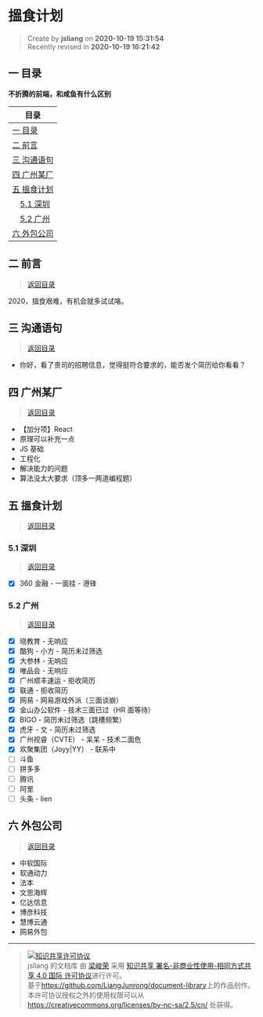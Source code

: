 搵食计划
===

> Create by **jsliang** on **2020-10-19 15:31:54**  
> Recently revised in **2020-10-19 16:21:42**

<!-- 目录开始 -->
## <a name="chapter-one" id="chapter-one"></a>一 目录

**不折腾的前端，和咸鱼有什么区别**

| 目录 |
| --- |
| [一 目录](#chapter-one) |
| <a name="catalog-chapter-two" id="catalog-chapter-two"></a>[二 前言](#chapter-two) |
| <a name="catalog-chapter-three" id="catalog-chapter-three"></a>[三 沟通语句](#chapter-three) |
| <a name="catalog-chapter-four" id="catalog-chapter-four"></a>[四 广州某厂](#chapter-four) |
| <a name="catalog-chapter-five" id="catalog-chapter-five"></a>[五 搵食计划](#chapter-five) |
| &emsp;[5.1 深圳](#chapter-five-one) |
| &emsp;[5.2 广州](#chapter-five-two) |
| <a name="catalog-chapter-six" id="catalog-chapter-six"></a>[六 外包公司](#chapter-six) |
<!-- 目录结束 -->

## <a name="chapter-two" id="chapter-two"></a>二 前言

> [返回目录](#chapter-one)

2020，搵食艰难，有机会就多试试咯。

## <a name="chapter-three" id="chapter-three"></a>三 沟通语句

> [返回目录](#chapter-one)

* 你好，看了贵司的招聘信息，觉得挺符合要求的，能否发个简历给你看看？

## <a name="chapter-four" id="chapter-four"></a>四 广州某厂

> [返回目录](#chapter-one)

* 【加分项】React
* 原理可以补充一点
* JS 基础
* 工程化
* 解决能力的问题
* 算法没太大要求（顶多一两道编程题）

## <a name="chapter-five" id="chapter-five"></a>五 搵食计划

> [返回目录](#chapter-one)

### <a name="chapter-five-one" id="chapter-five-one"></a>5.1 深圳

> [返回目录](#chapter-one)

* [x] 360 金融 - 一面挂 - 港锋

### <a name="chapter-five-two" id="chapter-five-two"></a>5.2 广州

> [返回目录](#chapter-one)

* [x] 晓教育 - 无响应
* [x] 酷狗 - 小方 - 简历未过筛选
* [x] 大参林 - 无响应
* [x] 唯品会 - 无响应
* [x] 广州顺丰速运 - 拒收简历
* [x] 联通 - 拒收简历
* [x] 网易 - 网易游戏外派（三面谈崩）
* [x] 金山办公软件 - 技术三面已过（HR 面等待）
* [x] BIGO - 简历未过筛选（跳槽频繁）
* [x] 虎牙 - 文 - 简历未过筛选
* [x] 广州视睿（CVTE） - 呆呆 - 技术二面危
* [x] 欢聚集团（Joyy|YY） - 联系中
* [ ] 斗鱼
* [ ] 拼多多
* [ ] 腾讯
* [ ] 阿里
* [ ] 头条 - lien

## <a name="chapter-six" id="chapter-six"></a>六 外包公司

> [返回目录](#chapter-one)

* 中软国际
* 软通动力
* 法本
* 文思海辉
* 亿达信息
* 博彦科技
* 慧博云通
* 网易外包

---

> <a rel="license" href="http://creativecommons.org/licenses/by-nc-sa/4.0/"><img alt="知识共享许可协议" style="border-width:0" src="https://i.creativecommons.org/l/by-nc-sa/4.0/88x31.png" /></a><br /><span xmlns:dct="http://purl.org/dc/terms/" property="dct:title">jsliang 的文档库</span> 由 <a xmlns:cc="http://creativecommons.org/ns#" href="https://github.com/LiangJunrong/document-library" property="cc:attributionName" rel="cc:attributionURL">梁峻荣</a> 采用 <a rel="license" href="http://creativecommons.org/licenses/by-nc-sa/4.0/">知识共享 署名-非商业性使用-相同方式共享 4.0 国际 许可协议</a>进行许可。<br />基于<a xmlns:dct="http://purl.org/dc/terms/" href="https://github.com/LiangJunrong/document-library" rel="dct:source">https://github.com/LiangJunrong/document-library</a>上的作品创作。<br />本许可协议授权之外的使用权限可以从 <a xmlns:cc="http://creativecommons.org/ns#" href="https://creativecommons.org/licenses/by-nc-sa/2.5/cn/" rel="cc:morePermissions">https://creativecommons.org/licenses/by-nc-sa/2.5/cn/</a> 处获得。